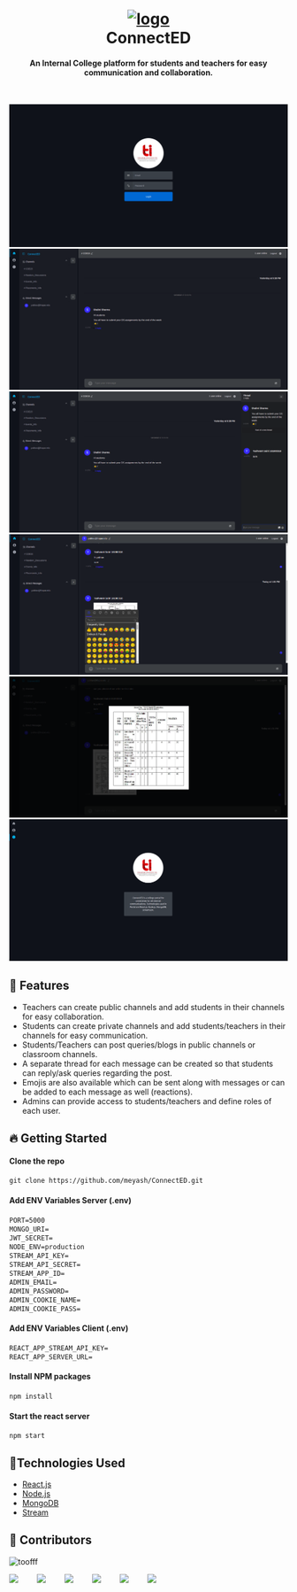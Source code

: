 <h1 align="center">
  <br>
  <a href=""><img src="https://raw.githubusercontent.com/meyash/DS-Project-3/main/readme/favicon.ico" alt="logo" width="100"></a>
  <br>
    ConnectED
  <br>
</h1>

<h4 align="center">An Internal College platform for students and teachers for easy communication and collaboration.</h4>
<br />

![one](readme/login.png)
![two](readme/one.png)
![thread](readme/thread.png)
![emoji](readme/emoji.png)
![image](readme/image.png)
![four](readme/three.png)

## 🚀 Features

- Teachers can create public channels and add students in their channels for easy collaboration.
- Students can create private channels and add students/teachers in their channels for easy communication.
- Students/Teachers can post queries/blogs in public channels or classroom channels.
- A separate thread for each message can be created so that students can reply/ask queries regarding the post.
- Emojis are also available which can be sent along with messages or can be added to each message as well (reactions).
- Admins can provide access to students/teachers and define roles of each user.

## 🔥 Getting Started

#### Clone the repo

```
git clone https://github.com/meyash/ConnectED.git
```

#### Add ENV Variables Server (.env)

```
PORT=5000
MONGO_URI=
JWT_SECRET=
NODE_ENV=production
STREAM_API_KEY=
STREAM_API_SECRET=
STREAM_APP_ID=
ADMIN_EMAIL=
ADMIN_PASSWORD=
ADMIN_COOKIE_NAME=
ADMIN_COOKIE_PASS=
```

#### Add ENV Variables Client (.env)

```
REACT_APP_STREAM_API_KEY=
REACT_APP_SERVER_URL=
```

#### Install NPM packages

```
npm install
```

#### Start the react server

```
npm start
```

## 🚀Technologies Used

- [React.js](https://reactjs.org/)
- [Node.js](https://nodejs.org/)
- [MongoDB](https://www.mongodb.com/)
- [Stream](https://getstream.io/chat/)

## 📌 Contributors

<img src="https://avatars3.githubusercontent.com/u/21121279?s=460&u=f0450278b2b569c4443ab8ee03f9dff7015da5bf&v=4" width="100px;" alt="toofff"/><br />

<a href="https://meyash.xyz/" style="margin-right:30px;"><img src="https://meyash.xyz/assets/icons/siteicon.png" width="25"></a>
<a href="https://meyash.xyz/resume.pdf" style="margin-right:30px;"><img src="https://cdn.jsdelivr.net/npm/simple-icons@v3/icons/libreoffice.svg" width="25"></a>
<a href="https://www.linkedin.com/in/meyash21/" style="margin-right:30px;"><img src="https://cdn.jsdelivr.net/npm/simple-icons@v3/icons/linkedin.svg" width="25"></a>
<a href="https://twitter.com/meyash21" style="margin-right:30px;"><img src="https://cdn.jsdelivr.net/npm/simple-icons@v3/icons/twitter.svg" width="25"></a>
<a href="https://www.instagram.com/meyash21/" style="margin-right:30px;"><img src="https://cdn.jsdelivr.net/npm/simple-icons@v3/icons/instagram.svg" width="25"></a>
<a href="https://www.codechef.com/users/meyash21" style="margin-right:30px;"><img src="https://cdn.jsdelivr.net/npm/simple-icons@v3/icons/codechef.svg" width="25"></a>
